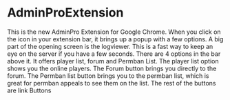 # AdminProExtension

This is the new AdminPro Extension for Google Chrome. When you click on the icon in your extension bar, it brings up a popup with a few options. A big part of the opening screen is the logviewer. This is a fast way to keep an eye on the server if you have a few seconds. There are 4 options in the bar above it. It offers player list, forum and Permban List. The player list option shows you the online players. The Forum button brings you directly to the forum. The Permban list button brings you to the permban list, which is great for permban appeals to see them on the list. The rest of the buttons are link Buttons

